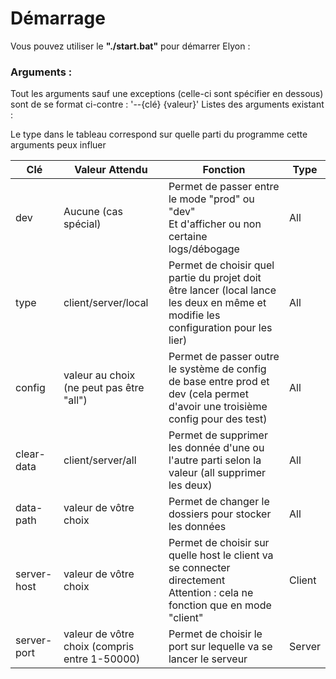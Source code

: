 # Démarrage
Vous pouvez utiliser le **"./start.bat"** pour démarrer Elyon :
### **Arguments** :
Tout les arguments sauf une exceptions (celle-ci sont spécifier en dessous) sont de se format ci-contre : '--{clé} {valeur}'
Listes des arguments existant :

Le type dans le tableau correspond sur quelle parti du programme cette arguments peux influer 

| Clé         | Valeur Attendu                                | Fonction                                                                                                                           | Type   |
| ----------- | --------------------------------------------- | ---------------------------------------------------------------------------------------------------------------------------------- | ------ |
| dev         | Aucune (cas spécial)                          | Permet de passer entre le mode "prod" ou "dev"<br>Et d'afficher ou non certaine logs/débogage                                      | All    |
| type        | client/server/local                           | Permet de choisir quel partie du projet doit être lancer (local lance les deux en même et modifie les configuration pour les lier) | All    |
| config      | valeur au choix<br>(ne peut pas être "all")   | Permet de passer outre le système de config de base entre prod et dev (cela permet d'avoir une troisième config pour des test)     | All    |
| clear-data  | client/server/all                             | Permet de supprimer les donnée d'une ou l'autre parti selon la valeur (all supprimer les deux)<br>                                 | All    |
| data-path   | valeur de vôtre choix                         | Permet de changer le dossiers pour stocker les données                                                                             | All    |
| server-host | valeur de vôtre choix                         | Permet de choisir sur quelle host le client va se connecter directement<br>Attention : cela ne fonction que en mode "client"       | Client |
| server-port | valeur de vôtre choix (compris entre 1-50000) | Permet de choisir le port sur lequelle va se lancer le serveur                                                                     | Server |
